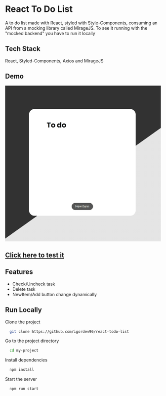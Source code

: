 
# React To Do List

A to do list made with React, styled with Style-Components, consuming an API from a mocking library called MirageJS.
To see it running with the "mocked backend" you have to run it locally


## Tech Stack

React, Styled-Components, Axios and MirageJS


## Demo

<img src="https://github.com/igordev96/react-todo-list/blob/main/React-ToDo.gif">

<br>

<h2><a href="https://react-todo-list-igordev96.netlify.app/" target="_blank">Click here to test it</a></h2>

## Features

- Check/Uncheck task
- Delete task
- NewItem/Add button change dynamically


## Run Locally

Clone the project

```bash
  git clone https://github.com/igordev96/react-todo-list
```

Go to the project directory

```bash
  cd my-project
```

Install dependencies

```bash
  npm install
```

Start the server

```bash
  npm run start
```

